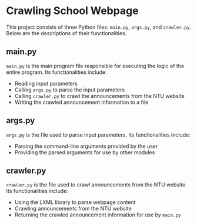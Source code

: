 # Crawling School Webpage

This project consists of three Python files: `main.py`, `args.py`, and `crawler.py`. Below are the descriptions of their functionalities.

## main.py

`main.py` is the main program file responsible for executing the logic of the entire program. Its functionalities include:

- Reading input parameters
- Calling `args.py` to parse the input parameters
- Calling `crawler.py` to crawl the announcements from the NTU website
- Writing the crawled announcement information to a file

## args.py

`args.py` is the file used to parse input parameters. Its functionalities include:

- Parsing the command-line arguments provided by the user
- Providing the parsed arguments for use by other modules

## crawler.py

`crawler.py` is the file used to crawl announcements from the NTU website. Its functionalities include:

- Using the LXML library to parse webpage content
- Crawling announcements from the NTU website
- Returning the crawled announcement information for use by `main.py`
